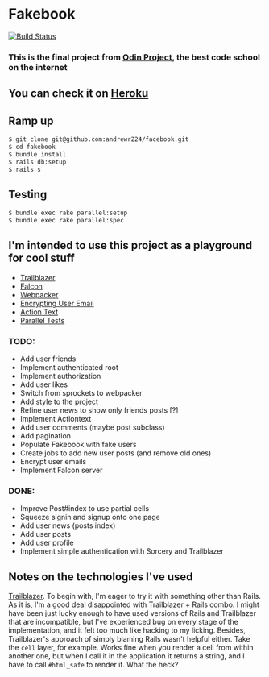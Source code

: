 # Fakebook

[![Build Status](https://semaphoreci.com/api/v1/andrewr224/fakebook/branches/master/badge.svg)](https://semaphoreci.com/andrewr224/fakebook)

### This is the final project from [Odin Project](https://www.theodinproject.com), the best code school on the internet

## You can check it on [Heroku](https://shielded-shelf-45678.herokuapp.com/)

## Ramp up
```sh
$ git clone git@github.com:andrewr224/facebook.git
$ cd fakebook
$ bundle install
$ rails db:setup
$ rails s
```

## Testing
```sh
$ bundle exec rake parallel:setup
$ bundle exec rake parallel:spec
```

## I'm intended to use this project as a playground for cool stuff
* [Trailblazer](http://trailblazer.to/)
* [Falcon](https://github.com/socketry/falcon)
* [Webpacker](https://github.com/rails/webpacker)
* [Encrypting User Email](https://ankane.org/securing-user-emails-in-rails/)
* [Action Text](https://github.com/rails/actiontext)
* [Parallel Tests](https://github.com/grosser/parallel_tests)

### TODO:
* Add user friends
* Implement authenticated root
* Implement authorization
* Add user likes
* Switch from sprockets to webpacker
* Add style to the project
* Refine user news to show only friends posts [?]
* Implement Actiontext
* Add user comments (maybe post subclass)
* Add pagination
* Populate Fakebook with fake users
* Create jobs to add new user posts (and remove old ones)
* Encrypt user emails
* Implement Falcon server

### DONE:
* Improve Post#index to use partial cells
* Squeeze signin and signup onto one page
* Add user news (posts index)
* Add user posts
* Add user profile
* Implement simple authentication with Sorcery and Trailblazer

## Notes on the technologies I've used
[Trailblazer](http://trailblazer.to/). To begin with, I'm eager to try it with something other than Rails.
As it is, I'm a good deal disappointed with Trailblazer + Rails combo. I might have been just lucky enough to have used versions of Rails and Trailblazer that are incompatible, but I've experienced bug on every stage of the implementation, and it felt too much like hacking to my licking. Besides, Trailblazer's approach of simply blaming Rails wasn't helpful either.
Take the `cell` layer, for example. Works fine when you render a cell from within another one, but when I call it in the application it returns a string, and I have to call `#html_safe` to render it. What the heck?
